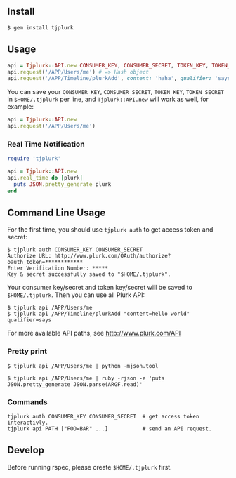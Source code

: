 ## Install

```
$ gem install tjplurk
```

## Usage

```ruby
api = Tjplurk::API.new CONSUMER_KEY, CONSUMER_SECRET, TOKEN_KEY, TOKEN_SECRET
api.request('/APP/Users/me') # => Hash object
api.request('/APP/Timeline/plurkAdd', content: 'haha', qualifier: 'says') # => Hash object
```

You can save your `CONSUMER_KEY`, `CONSUMER_SECRET`, `TOKEN_KEY`, `TOKEN_SECRET` in `$HOME/.tjplurk` per line, and `Tjplurk::API.new` will work as well, for example:

```ruby
api = Tjplurk::API.new
api.request('/APP/Users/me')
```

### Real Time Notification

```ruby
require 'tjplurk'

api = Tjplurk::API.new
api.real_time do |plurk|
  puts JSON.pretty_generate plurk
end
```

## Command Line Usage

For the first time, you should use `tjplurk auth` to get access token and secret:

```
$ tjplurk auth CONSUMER_KEY CONSUMER_SECRET
Authorize URL: http://www.plurk.com/OAuth/authorize?oauth_token=************
Enter Verification Number: *****
Key & secret successfully saved to "$HOME/.tjplurk".
```

Your consumer key/secret and token key/secret will be saved to `$HOME/.tjplurk`. Then you can use all Plurk API:

```
$ tjplurk api /APP/Users/me
$ tjplurk api /APP/Timeline/plurkAdd "content=hello world" qualifier=says
```

For more available API paths, see http://www.plurk.com/API

### Pretty print

```
$ tjplurk api /APP/Users/me | python -mjson.tool
```

```
$ tjplurk api /APP/Users/me | ruby -rjson -e 'puts JSON.pretty_generate JSON.parse(ARGF.read)'
```

### Commands

```
tjplurk auth CONSUMER_KEY CONSUMER_SECRET  # get access token interactivly.
tjplurk api PATH ["FOO=BAR" ...]           # send an API request.
```

## Develop

Before running rspec, please create `$HOME/.tjplurk` first.